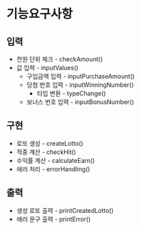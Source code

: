 # 기능요구사항

## 입력
- 천원 단위 체크 - checkAmount()
- 값 입력 - inputValues()
  - 구입금액 입력 - inputPurchaseAmount()
  - 당첨 번호 입력 - inputWinningNumber()
    - 타입 변환 - typeChange()
  - 보너스 번호 입력 - inputBonusNumber()
## 구현
- 로또 생성 - createLotto()
- 적중 계산 - checkHit()
- 수익률 계산 - calculateEarn()
- 에러 처리 - errorHandling()
## 출력
- 생성 로또 출력 - printCreatedLotto()
- 에러 문구 출력 - printError()
